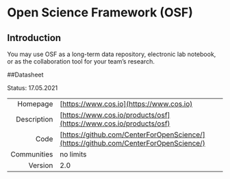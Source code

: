 # Open Science Framework (OSF)

## Introduction
You may use OSF as a long-term data repository,
electronic lab notebook, or as the collaboration tool for your team’s research.

##Datasheet

Status: 17.05.2021

|              |                                                                             |
| ------------:| :-------------------------------------------------------------------------- |
| Homepage     | [https://www.cos.io](https://www.cos.io)                          | 
| Description  | [https://www.cos.io/products/osf](https://www.cos.io/products/osf)                          |
| Code         | [https://github.com/CenterForOpenScience/](https://github.com/CenterForOpenScience/)                            | 
| Communities  | no limits                                                                    |
| Version      | 2.0                                                                    |
